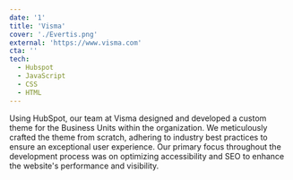```yaml
---
date: '1'
title: 'Visma'
cover: './Evertis.png'
external: 'https://www.visma.com'
cta: ''
tech:
  - Hubspot
  - JavaScript
  - CSS
  - HTML
---
```


Using HubSpot, our team at Visma designed and developed a custom theme for the Business Units within the organization. We meticulously crafted the theme from scratch, adhering to industry best practices to ensure an exceptional user experience. Our primary focus throughout the development process was on optimizing accessibility and SEO to enhance the website's performance and visibility.